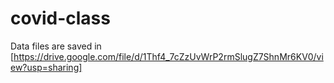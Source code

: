 # covid-class
Data files are saved in [https://drive.google.com/file/d/1Thf4_7cZzUvWrP2rmSlugZ7ShnMr6KV0/view?usp=sharing]
